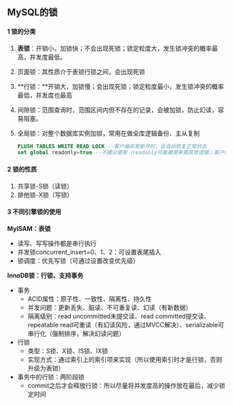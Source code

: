## MySQL的锁

#### 1 锁的分类

1. **表锁**：开销小，加锁快；不会出现死锁；锁定粒度大，发生锁冲突的概率最高，并发度最低。

2. 页面锁：其性质介于表锁行锁之间，会出现死锁

3. **行锁：**开销大，加锁慢；会出现死锁；锁定粒度最小，发生锁冲突的概率最低，并发度也最高

4. 间隙锁：范围查询时，范围区间内但不存在的记录，会被加锁，防止幻读，容易阻塞。

5. 全局锁：对整个数据库实例加锁，常用在做全库逻辑备份、主从复制

   ``` sql
   FLUSH TABLES WRITE READ LOCK --客户端异常断开时，会自动恢复正常状态
   set global readonly=true --不建议使用（readonly可能被用来做其他逻辑；客户端异常时，不能主动释放锁定状态）
   ```

#### 2 锁的性质

1. 共享锁-S锁（读锁）
2. 排他锁-X锁（写锁）

#### 3 不同引擎锁的使用

**MyISAM：表锁**

- 读写、写写操作都是串行执行
- 并发锁concurrent_insert=0、1、2：可设置表尾插入
- 锁调度：优先写锁（可通过设置改变优先级）

**InnoDB锁：行锁、支持事务**

- 事务
  - ACID属性：原子性、一致性、隔离性、持久性
  - 并发问题：更新丢失、脏读、不可重复读、幻读（有新数据）
  - 隔离级别：read uncommitted未提交读、read committed提交读、repeatable read可重读（有幻读风险，通过MVCC解决）、serializable可串行化（强制排序，解决幻读问题）
- 行锁
  - 类型：S锁、X锁、IS锁、IX锁
  - 实现方式：通过索引上的索引项来实现（所以使用索引时才是行锁，否则升级为表锁）
- 事务中的行锁：两阶段锁
  - commit之后才会释放行锁：所以尽量将并发度高的操作放在最后，减少锁定时间

